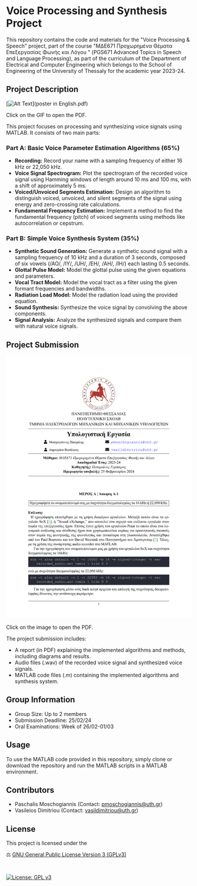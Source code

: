 # Voice Processing and Synthesis Project

This repository contains the code and materials for the "Voice Processing & Speech" project, part of the course "ΜΔΕ671 Προχωρημένα Θέματα Επεξεργασίας Φωνής και Λόγου
" (PGS671 Advanced Topics in Speech and Language Processing), as part of the curriculum of the Department of Electrical and Computer Engineering which belongs to the School of Engineering of the University of Thessaly for the academic year 2023-24.

## Project Description

[![Alt Text](test.gif)](poster in English.pdf)

Click on the GIF to open the PDF.

This project focuses on processing and synthesizing voice signals using MATLAB. It consists of two main parts:

### Part A: Basic Voice Parameter Estimation Algorithms (65%)

- **Recording:** Record your name with a sampling frequency of either 16 kHz or 22,050 kHz.
- **Voice Signal Spectrogram:** Plot the spectrogram of the recorded voice signal using Hamming windows of length around 10 ms and 100 ms, with a shift of approximately 5 ms.
- **Voiced/Unvoiced Segments Estimation:** Design an algorithm to distinguish voiced, unvoiced, and silent segments of the signal using energy and zero-crossing rate calculations.
- **Fundamental Frequency Estimation:** Implement a method to find the fundamental frequency (pitch) of voiced segments using methods like autocorrelation or cepstrum.

### Part B: Simple Voice Synthesis System (35%)

- **Synthetic Sound Generation:** Generate a synthetic sound signal with a sampling frequency of 10 kHz and a duration of 3 seconds, composed of six vowels (/AO/, /IY/, /UH/, /EH/, /AH/, /IH/) each lasting 0.5 seconds.
- **Glottal Pulse Model:** Model the glottal pulse using the given equations and parameters.
- **Vocal Tract Model:** Model the vocal tract as a filter using the given formant frequencies and bandwidths.
- **Radiation Load Model:** Model the radiation load using the provided equation.
- **Sound Synthesis:** Synthesize the voice signal by convolving the above components.
- **Signal Analysis:** Analyze the synthesized signals and compare them with natural voice signals.

## Project Submission

[![Alt Text](cover.png)](Assignment_Project.pdf)

Click on the image to open the PDF.

The project submission includes:

- A report (in PDF) explaining the implemented algorithms and methods, including diagrams and results.
- Audio files (.wav) of the recorded voice signal and synthesized voice signals.
- MATLAB code files (.m) containing the implemented algorithms and synthesis system.

## Group Information

- Group Size: Up to 2 members
- Submission Deadline: 25/02/24
- Oral Examinations: Week of 26/02-01/03

## Usage

To use the MATLAB code provided in this repository, simply clone or download the repository and run the MATLAB scripts in a MATLAB environment.


## Contributors

- Paschalis Moschogiannis (Contact: [pmoschogiannis@uth.gr](mailto:pmoschogiannis@uth.gr))
- Vasileios Dimitriou (Contact: [vasildimitriou@uth.gr](mailto:vasildimitriou@uth.gr))

## License

This project is licensed under the

⚖ [GNU General Public License Version 3 (GPLv3)](LICENSE)

</br>

[![License: GPL v3](https://img.shields.io/badge/License-GPLv3-purple.svg)](https://www.gnu.org/licenses/gpl-3.0)
